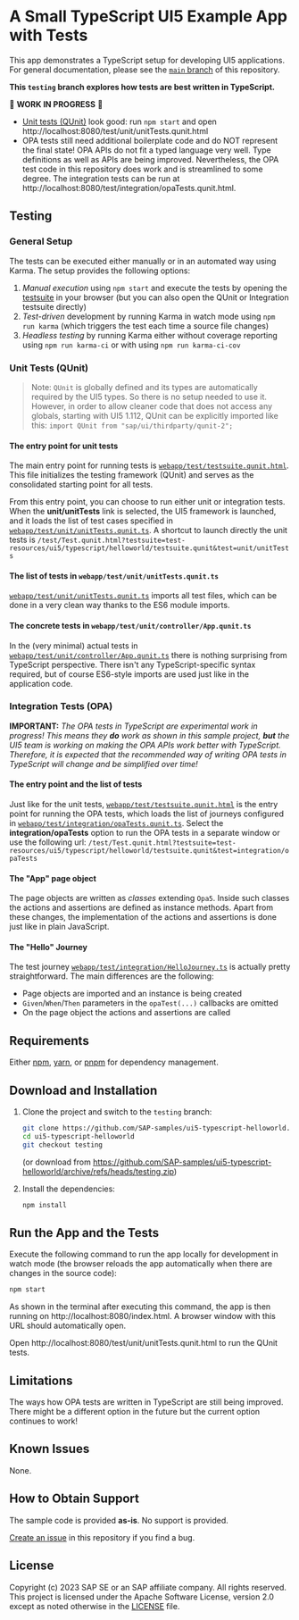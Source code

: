 # A Small TypeScript UI5 Example App with Tests

This app demonstrates a TypeScript setup for developing UI5 applications. For general documentation, please see the [`main` branch](https://github.com/SAP-samples/ui5-typescript-helloworld/tree/main) of this repository.

**This `testing` branch explores how tests are best written in TypeScript.**

:construction: **WORK IN PROGRESS** :construction:

* [Unit tests (QUnit)](./webapp/test/unit/) look good: run `npm start` and open http://localhost:8080/test/unit/unitTests.qunit.html 
* OPA tests still need additional boilerplate code and do NOT represent the final state! OPA APIs do not fit a typed language very well. Type definitions as well as APIs are being improved. Nevertheless, the OPA test code in this repository does work and is streamlined to some degree. The integration tests can be run at http://localhost:8080/test/integration/opaTests.qunit.html.

## Testing

### General Setup

The tests can be executed either manually or in an automated way using Karma. The setup provides the following options:

1. *Manual execution*  using `npm start` and execute the tests by opening the [testsuite](http://localhost:8080/test/testsuite.qunit.html) in your browser (but you can also open the QUnit or Integration testsuite directly)
2. *Test-driven* development by running Karma in watch mode using `npm run karma` (which triggers the test each time a source file changes)
3. *Headless testing* by running Karma either without coverage reporting using `npm run karma-ci` or with using `npm run karma-ci-cov`

### Unit Tests (QUnit)

> Note: `QUnit` is globally defined and its types are automatically required by the UI5 types. So there is no setup needed to use it. However, in order to allow cleaner code that does not access any globals, starting with UI5 1.112, QUnit can be explicitly imported like this: `import QUnit from "sap/ui/thirdparty/qunit-2";`

#### The entry point for unit tests

The main entry point for running tests is [`webapp/test/testsuite.qunit.html`](webapp/test/testsuite.qunit.html). This file initializes the testing framework (QUnit) and serves as the consolidated starting point for all tests.

From this entry point, you can choose to run either unit or integration tests. When the **unit/unitTests** link is selected, the UI5 framework is launched, and it loads the list of test cases specified in [`webapp/test/unit/unitTests.qunit.ts`](webapp/test/unit/unitTests.qunit.ts). A shortcut to launch directly the unit tests is `/test/Test.qunit.html?testsuite=test-resources/ui5/typescript/helloworld/testsuite.qunit&test=unit/unitTests`

#### The list of tests in `webapp/test/unit/unitTests.qunit.ts`

[`webapp/test/unit/unitTests.qunit.ts`](webapp/test/unit/unitTests.qunit.ts) imports all test files, which can be done in a very clean way thanks to the ES6 module imports.

#### The concrete tests in `webapp/test/unit/controller/App.qunit.ts`

In the (very minimal) actual tests in [`webapp/test/unit/controller/App.qunit.ts`](webapp/test/unit/controller/App.qunit.ts) there is nothing surprising from TypeScript perspective. There isn't any TypeScript-specific syntax required, but of course ES6-style imports are used just like in the application code.

### Integration Tests (OPA)

**IMPORTANT:**
*The OPA tests in TypeScript are experimental work in progress! This means they **do** work as shown in this sample project, **but** the UI5 team is working on making the OPA APIs work better with TypeScript. Therefore, it is expected that the recommended way of writing OPA tests in TypeScript will change and be simplified over time!*

#### The entry point and the list of tests

Just like for the unit tests, [`webapp/test/testsuite.qunit.html`](webapp/test/testsuite.qunit.html) is the entry point for running the OPA tests, which loads the list of journeys configured in [`webapp/test/integration/opaTests.qunit.ts`](webapp/test/integration/opaTests.qunit.ts). Select the **integration/opaTests** option to run the OPA tests in a separate window or use the following url: `/test/Test.qunit.html?testsuite=test-resources/ui5/typescript/helloworld/testsuite.qunit&test=integration/opaTests`

#### The "App" page object

The page objects are written as *classes* extending `Opa5`. Inside such classes the actions and assertions are defined as instance methods. Apart from these changes, the implementation of the actions and assertions is done just like in plain JavaScript.

#### The "Hello" Journey

The test journey [`webapp/test/integration/HelloJourney.ts`](webapp/test/integration/HelloJourney.ts) is actually pretty straightforward. The main differences are the following:

* Page objects are imported and an instance is being created
* `Given`/`When`/`Then` parameters in the `opaTest(...)` callbacks are omitted
* On the page object the actions and assertions are called

## Requirements

Either [npm](https://www.npmjs.com/), [yarn](https://yarnpkg.com/), or [pnpm](https://pnpm.io/) for dependency management.

## Download and Installation

1. Clone the project and switch to the `testing` branch:

   ```sh
   git clone https://github.com/SAP-samples/ui5-typescript-helloworld.git
   cd ui5-typescript-helloworld
   git checkout testing
   ```

   (or download from https://github.com/SAP-samples/ui5-typescript-helloworld/archive/refs/heads/testing.zip)
   &nbsp;

1. Install the dependencies:

   ```sh
   npm install
   ```

## Run the App and the Tests

Execute the following command to run the app locally for development in watch mode (the browser reloads the app automatically when there are changes in the source code):

```sh
npm start
```

As shown in the terminal after executing this command, the app is then running on http://localhost:8080/index.html. A browser window with this URL should automatically open.

Open http://localhost:8080/test/unit/unitTests.qunit.html to run the QUnit tests.

## Limitations

The ways how OPA tests are written in TypeScript are still being improved. There might be a different option in the future but the current option continues to work!

## Known Issues

None.

## How to Obtain Support

The sample code is provided **as-is**. No support is provided.

[Create an issue](https://github.com/SAP-samples/ui5-typescript-helloworld/issues) in this repository if you find a bug.

## License

Copyright (c) 2023 SAP SE or an SAP affiliate company. All rights reserved.
This project is licensed under the Apache Software License, version 2.0 except as noted otherwise in the [LICENSE](LICENSE) file.

